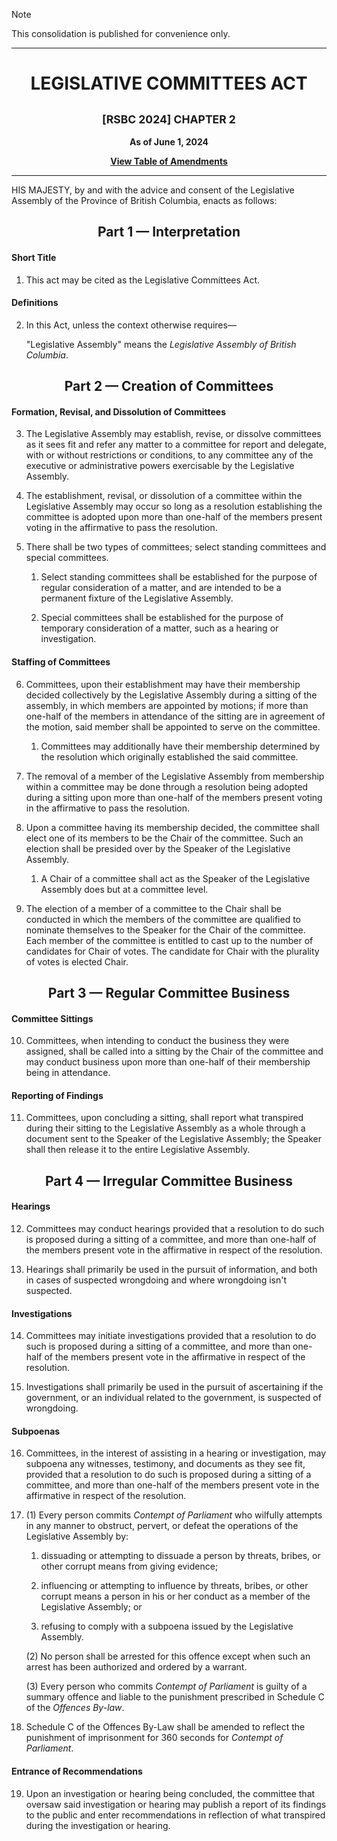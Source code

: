 > [!note]
> This consolidation is published for convenience only.

<div align="center">

<hr/>

<h1>LEGISLATIVE COMMITTEES ACT</h1>

<h2><small>[RSBC 2024] CHAPTER 2</small></h2>

**As of June 1, 2024**

[**View Table of Amendments**](./README.md)

<hr/>

</div>

HIS MAJESTY, by and with the advice and consent of the Legislative Assembly of the Province of British Columbia, enacts as follows:

<div align="center">
<h2>Part 1 — Interpretation</h2>
</div>

#### Short Title

1. This act may be cited as the Legislative Committees Act.

#### Definitions

2. In this Act, unless the context otherwise requires—

   "Legislative Assembly" means the *Legislative Assembly of British Columbia*.

<div align="center">
<h2>Part 2 — Creation of Committees</h2>
</div>

#### Formation, Revisal, and Dissolution of Committees

3. The Legislative Assembly may establish, revise, or dissolve committees as it sees fit and refer any matter to a committee for report and delegate, with or without restrictions or conditions, to any committee any of the executive or administrative powers exercisable by the Legislative Assembly.

4. The establishment, revisal, or dissolution of a committee within the Legislative Assembly may occur so long as a resolution establishing the committee is adopted upon more than one-half of the members present voting in the affirmative to pass the resolution.

5. There shall be two types of committees; select standing committees and special committees.

   1. Select standing committees shall be established for the purpose of regular consideration of a matter, and are intended to be a permanent fixture of the Legislative Assembly.

   2. Special committees shall be established for the purpose of temporary consideration of a matter, such as a hearing or investigation.

#### Staffing of Committees

6. Committees, upon their establishment may have their membership decided collectively by the Legislative Assembly during a sitting of the assembly, in which members are appointed by motions; if more than one-half of the members in attendance of the sitting are in agreement of the motion, said member shall be appointed to serve on the committee.

   1. Committees may additionally have their membership determined by the resolution which originally established the said committee.

7. The removal of a member of the Legislative Assembly from membership within a committee may be done through a resolution being adopted during a sitting upon more than one-half of the members present voting in the affirmative to pass the resolution.

8. Upon a committee having its membership decided, the committee shall elect one of its members to be the Chair of the committee. Such an election shall be presided over by the Speaker of the Legislative Assembly.

   1. A Chair of a committee shall act as the Speaker of the Legislative Assembly does but at a committee level.

9. The election of a member of a committee to the Chair shall be conducted in which the members of the committee are qualified to nominate themselves to the Speaker for the Chair of the committee. Each member of the committee is entitled to cast up to the number of candidates for Chair of votes. The candidate for Chair with the plurality of votes is elected Chair.

<div align="center">
<h2>Part 3 — Regular Committee Business</h2>
</div>

#### Committee Sittings

10. Committees, when intending to conduct the business they were assigned, shall be called into a sitting by the Chair of the committee and may conduct business upon more than one-half of their membership being in attendance.

#### Reporting of Findings

11. Committees, upon concluding a sitting, shall report what transpired during their sitting to the Legislative Assembly as a whole through a document sent to the Speaker of the Legislative Assembly; the Speaker shall then release it to the entire Legislative Assembly.

<div align="center">
<h2>Part 4 — Irregular Committee Business</h2>
</div>

#### Hearings

12. Committees may conduct hearings provided that a resolution to do such is proposed during a sitting of a committee, and more than one-half of the members present vote in the affirmative in respect of the resolution.

13. Hearings shall primarily be used in the pursuit of information, and both in cases of suspected wrongdoing and where wrongdoing isn't suspected.

#### Investigations

14. Committees may initiate investigations provided that a resolution to do such is proposed during a sitting of a committee, and more than one-half of the members present vote in the affirmative in respect of the resolution.

15. Investigations shall primarily be used in the pursuit of ascertaining if the government, or an individual related to the government, is suspected of wrongdoing.

#### Subpoenas

16. Committees, in the interest of assisting in a hearing or investigation, may subpoena any witnesses, testimony, and documents as they see fit, provided that a resolution to do such is proposed during a sitting of a committee, and more than one-half of the members present vote in the affirmative in respect of the resolution.

17. (1) Every person commits *Contempt of Parliament* who wilfully attempts in any manner to obstruct, pervert, or defeat the operations of the Legislative Assembly by:

      1. dissuading or attempting to dissuade a person by threats, bribes, or other corrupt means from giving evidence;

      2. influencing or attempting to influence by threats, bribes, or other corrupt means a person in his or her conduct as a member of the Legislative Assembly; or

      3. refusing to comply with a subpoena issued by the Legislative Assembly.

      (2) No person shall be arrested for this offence except when such an arrest has been authorized and ordered by a warrant.

      (3) Every person who commits *Contempt of Parliament* is guilty of a summary offence and liable to the punishment prescribed in Schedule C of the *Offences By-law*.

18. Schedule C of the Offences By-Law shall be amended to reflect the punishment of imprisonment for 360 seconds for *Contempt of Parliament*.

#### Entrance of Recommendations

19. Upon an investigation or hearing being concluded, the committee that oversaw said investigation or hearing may publish a report of its findings to the public and enter recommendations in reflection of what transpired during the investigation or hearing.

